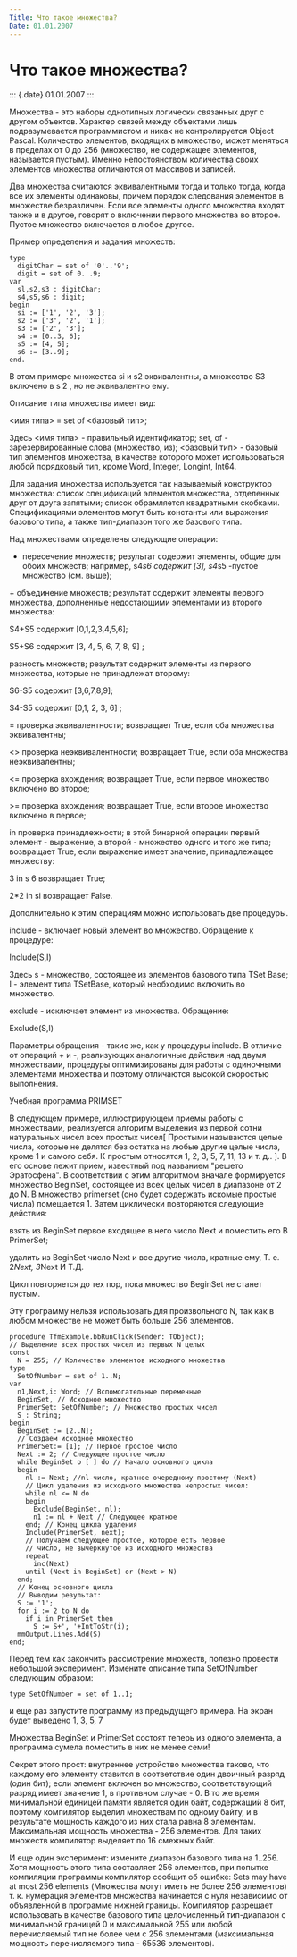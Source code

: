 ```yaml
---
Title: Что такое множества?
Date: 01.01.2007
---
```



Что такое множества?
====================

::: {.date}
01.01.2007
:::

Множества - это наборы однотипных логически связанных друг с другом
объектов. Характер связей между объектами лишь подразумевается
программистом и никак не контролируется Object Pascal. Количество
элементов, входящих в множество, может меняться в пределах от 0 до 256
(множество, не содержащее элементов, называется пустым). Именно
непостоянством количества своих элементов множества отличаются от
массивов и записей.

Два множества считаются эквивалентными тогда и только тогда, когда все
их элементы одинаковы, причем порядок следования элементов в множестве
безразличен. Если все элементы одного множества входят также и в другое,
говорят о включении первого множества во второе. Пустое множество
включается в любое другое.

Пример определения и задания множеств:

    type 
      digitChar = set of '0'..'9'; 
      digit = set of 0. .9; 
    var 
      sl,s2,s3 : digitChar; 
      s4,s5,s6 : digit; 
    begin 
      si := ['1', '2', '3']; 
      s2 := ['3', '2', '1']; 
      s3 := ['2', '3']; 
      s4 := [0..3, 6]; 
      s5 := [4, 5]; 
      s6 := [3..9]; 
    end. 

В этом примере множества si и s2 эквивалентны, а множество S3 включено в
s 2 , но не эквивалентно ему.

Описание типа множества имеет вид:

\<имя типа\> = set of \<базовый тип\>;

Здесь \<имя типа\> - правильный идентификатор; set, of -
зарезервированные слова (множество, из); \<базовый тип\> - базовый тип
элементов множества, в качестве которого может использоваться любой
порядковый тип, кроме Word, Integer, Longint, Int64.

Для задания множества используется так называемый конструктор множества:
список спецификаций элементов множества, отделенных друг от друга
запятыми; список обрамляется квадратными скобками. Спецификациями
элементов могут быть константы или выражения базового типа, а также
тип-диапазон того же базового типа.

Над множествами определены следующие операции:

* пересечение множеств; результат содержит элементы, общие для обоих
множеств; например, s4*s6 содержит \[3\], s4*s5 -пустое множество (см.
выше);

\+ объединение множеств; результат содержит элементы первого множества,
дополненные недостающими элементами из второго множества:

S4+S5 содержит \[0,1,2,3,4,5,6\];

S5+S6 содержит \[3, 4, 5, 6, 7, 8, 9\] ;

разность множеств; результат содержит элементы из первого множества,
которые не принадлежат второму:

S6-S5 содержит \[3,6,7,8,9\];

S4-S5 содержит \[0,1, 2, 3, 6\] ;

= проверка эквивалентности; возвращает True, если оба множества
эквивалентны;

\<\> проверка неэквивалентности; возвращает True, если оба множества
неэквивалентны;

\<= проверка вхождения; возвращает True, если первое множество включено
во второе;

\>= проверка вхождения; возвращает True, если второе множество включено
в первое;

in проверка принадлежности; в этой бинарной операции первый элемент -
выражение, а второй - множество одного и того же типа; возвращает True,
если выражение имеет значение, принадлежащее множеству:

3 in s 6 возвращает True;

2*2 in si возвращает False.

Дополнительно к этим операциям можно использовать две процедуры.

include - включает новый элемент во множество. Обращение к процедуре:

Include(S,I)

Здесь s - множество, состоящее из элементов базового типа TSet Base; I -
элемент типа TSetBase, который необходимо включить во множество.

exclude - исключает элемент из множества. Обращение:

Exclude(S,I)

Параметры обращения - такие же, как у процедуры include. В отличие от
операций + и -, реализующих аналогичные действия над двумя множествами,
процедуры оптимизированы для работы с одиночными элементами множества и
поэтому отличаются высокой скоростью выполнения.

Учебная программа PRIMSET

В следующем примере, иллюстрирующем приемы работы с множествами,
реализуется алгоритм выделения из первой сотни натуральных чисел всех
простых чисел\[ Простыми называются целые числа, которые не делятся без
остатка на любые другие целые числа, кроме 1 и самого себя. К простым
относятся 1, 2, 3, 5, 7, 11, 13 и т. д.. \]. В его основе лежит прием,
известный под названием \"решето Эратосфена\". В соответствии с этим
алгоритмом вначале формируется множество BeginSet, состоящее из всех
целых чисел в диапазоне от 2 до N. В множество primerset (оно будет
содержать искомые простые числа) помещается 1. Затем циклически
повторяются следующие действия:

взять из BeginSet первое входящее в него число Next и поместить его В
PrimerSet;

удалить из BeginSet число Next и все другие числа, кратные ему, Т. е.
2*Next, 3*Next И Т.Д.

Цикл повторяется до тех пор, пока множество BeginSet не станет пустым.

Эту программу нельзя использовать для произвольного N, так как в любом
множестве не может быть больше 256 элементов.

    procedure TfmExample.bbRunClick(Sender: TObject); 
    // Выделение всех простых чисел из первых N целых 
    const 
      N = 255; // Количество элементов исходного множества 
    type 
      SetOfNumber = set of 1..N; 
    var 
      n1,Next,i: Word; // Вспомогательные переменные 
      BeginSet, // Исходное множество 
      PrimerSet: SetOfNumber; // Множество простых чисел 
      S : String; 
    begin 
      BeginSet := [2..N]; 
      // Создаем исходное множество 
      PrimerSet:= [1]; // Первое простое число 
      Next := 2; // Следующее простое число 
      while BeginSet о [ ] do // Начало основного цикла 
      begin 
        nl := Next; //nl-число, кратное очередному простому (Next) 
        // Цикл удаления из исходного множества непростых чисел: 
        while nl <= N do 
        begin 
          Exclude(BeginSet, nl); 
          n1 := nl + Next // Следующее кратное 
        end; // Конец цикла удаления 
        Include(PrimerSet, next); 
        // Получаем следующее простое, которое есть первое 
        // число, не вычеркнутое из исходного множества 
        repeat 
          inc(Next) 
        until (Next in BeginSet) or (Next > N) 
      end; 
      // Конец основного цикла 
      // Выводим результат: 
      S := '1'; 
      for i := 2 to N do 
        if i in PrimerSet then 
          S := S+', '+IntToStr(i); 
      mmOutput.Lines.Add(S) 
    end; 

Перед тем как закончить рассмотрение множеств, полезно провести
небольшой эксперимент. Измените описание типа SetOfNumber следующим
образом:

    type SetOfNumber = set of 1..1; 

и еще раз запустите программу из предыдущего примера. На экран будет
выведено 1, 3, 5, 7

Множества BeginSet и PrimerSet состоят теперь из одного элемента, а
программа сумела поместить в них не менее семи!

Секрет этого прост: внутреннее устройство множества таково, что каждому
его элементу ставится в соответствие один двоичный разряд (один бит);
если элемент включен во множество, соответствующий разряд имеет значение
1, в противном случае - 0. В то же время минимальной единицей памяти
является один байт, содержащий 8 бит, поэтому компилятор выделил
множествам по одному байту, и в результате мощность каждого из них стала
равна 8 элементам. Максимальная мощность множества - 256 элементов. Для
таких множеств компилятор выделяет по 16 смежных байт.

И еще один эксперимент: измените диапазон базового типа на 1..256. Хотя
мощность этого типа составляет 256 элементов, при попытке компиляции
программы компилятор сообщит об ошибке: Sets may have at most 256
elements (Множества могут иметь не более 256 элементов) т. к. нумерация
элементов множества начинается с нуля независимо от объявленной в
программе нижней границы. Компилятор разрешает использовать в качестве
базового типа целочисленный тип-диапазон с минимальной границей 0 и
максимальной 255 или любой перечисляемый тип не более чем с 256
элементами (максимальная мощность перечисляемого типа - 65536
элементов).
